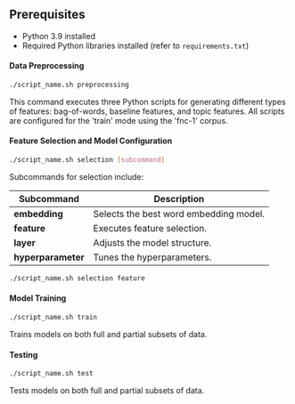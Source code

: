 ## Prerequisites
- Python 3.9 installed
- Required Python libraries installed (refer to `requirements.txt`)


#### Data Preprocessing
```bash
./script_name.sh preprocessing
```
This command executes three Python scripts for generating different types of features: bag-of-words, baseline features, and topic features. All scripts are configured for the 'train' mode using the 'fnc-1' corpus.

#### Feature Selection and Model Configuration
```bash
./script_name.sh selection [subcommand]
```
Subcommands for selection include:

| Subcommand      | Description                             |
|-----------------|-----------------------------------------|
| **embedding**   | Selects the best word embedding model.  |
| **feature**     | Executes feature selection.             |
| **layer**       | Adjusts the model structure.            |
| **hyperparameter** | Tunes the hyperparameters.           |


```bash
./script_name.sh selection feature
```

#### Model Training
```bash
./script_name.sh train
```
Trains models on both full and partial subsets of data.

#### Testing
```bash
./script_name.sh test
```
Tests models on both full and partial subsets of data.
